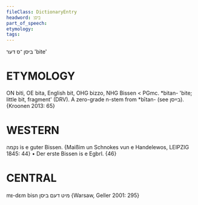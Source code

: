 ```yaml
---
fileClass: DictionaryEntry
headword: ביסן
part_of_speech: 
etymology: 
tags: 
---
```

ביסן
־ס
דער
'bite'

ETYMOLOGY
===========
ON biti, OE bita, English bit, OHG bizzo, NHG Bissen < PGmc. *bitan- 'bite; little bit, fragment' (DRV).
A zero-grade n-stem from *bītan- (see בײַסן).
{Kroonen 2013: 65}

WESTERN
========

נקמה is e guter Bissen.
{Maißim un Schnokes vun e Handelewos, LEIPZIG 1845: 44}
	•	Der erste Bissen is e Egbrl. {46}

CENTRAL
========

mᵻ-dɛm bisn מיט דעם ביסן {Warsaw, Geller 2001: 295}
